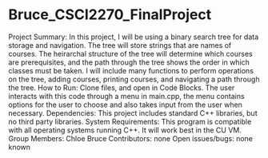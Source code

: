 # Bruce_CSCI2270_FinalProject
Project Summary:
In this project, I will be using a binary search tree for data storage and navigation. The tree will store strings that are names of courses. The heirarchal structure of the tree will determine which courses are prerequisites, and the path through the tree shows the order in which classes must be taken. I will include many functions to perform operations on the tree, adding courses, printing courses, and navigating a path through the tree.
How to Run:
Clone files, and open in Code Blocks.
The user interacts with this code through a menu in main.cpp, the menu contains options for the user to choose and also takes input from the user when necessary.
Dependencies:
This project includes standard C++ libraries, but no third party libraries.
System Requirements:
This program is compatible with all operating systems running C++. It will work best in the CU VM.
Group Members:
Chloe Bruce
Contributors:
none
Open issues/bugs:
none known
